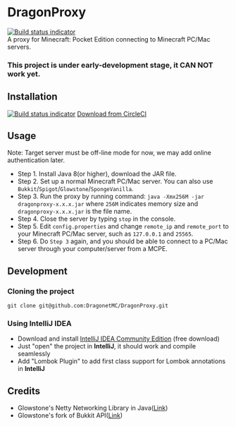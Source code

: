 # DragonProxy
[![Build status indicator](https://circleci.com/gh/DragonetMC/DragonProxy/tree/master.svg?style=badge)](https://circleci.com/gh/DragonetMC/DragonProxy/tree/master)  
A proxy for Minecraft: Pocket Edition connecting to Minecraft PC/Mac servers. 

### This project is under early-development stage, it CAN NOT work yet.

## Installation
[![Build status indicator](https://circleci.com/gh/DragonetMC/DragonProxy/tree/master.svg?style=badge)](https://circleci.com/gh/DragonetMC/DragonProxy/tree/master) [Download from CircleCI](https://circleci.com/gh/DragonetMC/DragonProxy/tree/master)

## Usage
Note: Target server must be off-line mode for now, we may add online authentication later. 
* Step 1. Install Java 8(or higher), download the JAR file. 
* Step 2. Set up a normal Minecraft PC/Mac server. You can also use `Bukkit`/`Spigot`/`Glowstone`/`SpongeVanilla`. 
* Step 3. Run the proxy by running command: `java -Xmx256M -jar dragonproxy-x.x.x.jar` where `256M` indicates memory size and `dragonproxy-x.x.x.jar` is the file name. 
* Step 4. Close the server by typing `stop` in the console. 
* Step 5. Edit `config.properties` and change `remote_ip` and `remote_port` to your Minecraft PC/Mac server, such as `127.0.0.1` and `25565`. 
* Step 6. Do `Step 3` again, and you should be able to connect to a PC/Mac server through your computer/server from a MCPE. 

## Development

### Cloning the project

```
git clone git@github.com:DragonetMC/DragonProxy.git
```

### Using IntelliJ IDEA

* Download and install [IntelliJ IDEA Community Edition](https://www.jetbrains.com/idea/#chooseYourEdition) (free download)
* Just "open" the project in **IntelliJ**, it should work and compile seamlessly
* Add "Lombok Plugin" to add first class support for Lombok annotations in **IntelliJ**

## Credits
* Glowstone's Netty Networking Library in Java([Link](http://github.com/GlowstonePlusPlus/GlowstonePlusPlus))
* Glowstone's fork of Bukkit API([Link](http://github.com/GlowstonePlusPlus/Glowkit))
